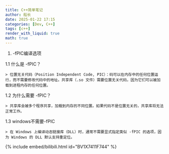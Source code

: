 ```yaml
---
title: C++简单笔记
author: 船长
date: 2025-01-22 17:15
categories: [Dev, C++]
tags: [c++]
render_with_liquid: true
math: true
---
```


1. -fPIC编译选项


1.1 什么是 -fPIC？

    > 位置无关代码（Position Independent Code, PIC）：码可以在内存中的任何位置运行，而不需要修改代码中的地址。共享库（.so 文件）需要位置无关代码，因为它们可以被加载到进程内存的任何位置。

1.2 为什么需要 -fPIC？

    > 共享库会被多个程序共享，加载到内存的不同位置。如果代码不是位置无关的，共享库将无法正常工作。

1.3 windows不需要-fPIC

    > 在 Windows 上编译动态链接库（DLL）时，通常不需要显式指定类似 -fPIC 的选项，因为 Windows 的 DLL 默认支持重定位。




{% include embed/bilibili.html id="BV1X7411F744" %}
